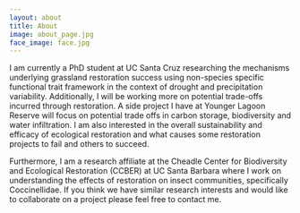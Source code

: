 ```yaml
---
layout: about
title: About
image: about_page.jpg
face_image: face.jpg
---
```

I am currently a PhD student at UC Santa Cruz researching the mechanisms underlying grassland restoration success using non-species specific functional trait framework in the context of drought and precipitation variability. Additionally, I will be working more on potential trade-offs incurred through restoration. A side project I have at Younger Lagoon Reserve will focus on potential trade offs in carbon storage, biodiversity and water infiltration. I am also interested in the overall sustainability and efficacy of ecological restoration and what causes some restoration projects to fail and others to succeed. 

Furthermore, I am a research affiliate at the Cheadle Center for Biodiversity and Ecological Restoration (CCBER) at UC Santa Barbara where I work on understanding the effects of restoration on insect communities, specifically Coccinellidae. If you think we have similar research interests and would like to collaborate on a project please feel free to contact me. 
